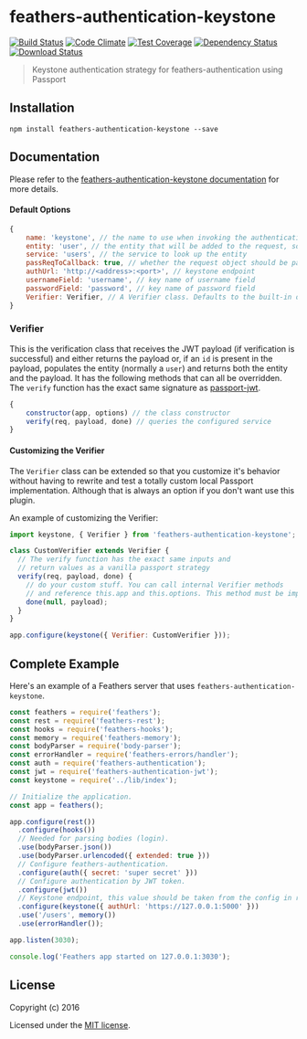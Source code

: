 # feathers-authentication-keystone

[![Build Status](https://travis-ci.org/feathersjs/feathers-authentication-keystone.png?branch=master)](https://travis-ci.org/feathersjs/feathers-authentication-keystone)
[![Code Climate](https://codeclimate.com/github/feathersjs/feathers-authentication-keystone/badges/gpa.svg)](https://codeclimate.com/github/feathersjs/feathers-authentication-keystone)
[![Test Coverage](https://codeclimate.com/github/feathersjs/feathers-authentication-keystone/badges/coverage.svg)](https://codeclimate.com/github/feathersjs/feathers-authentication-keystone/coverage)
[![Dependency Status](https://img.shields.io/david/feathersjs/feathers-authentication-keystone.svg?style=flat-square)](https://david-dm.org/feathersjs/feathers-authentication-keystone)
[![Download Status](https://img.shields.io/npm/dm/feathers-authentication-keystone.svg?style=flat-square)](https://www.npmjs.com/package/feathers-authentication-keystone)

> Keystone authentication strategy for feathers-authentication using Passport

## Installation

```
npm install feathers-authentication-keystone --save
```

## Documentation

Please refer to the [feathers-authentication-keystone documentation](http://docs.feathersjs.com/) for more details.


#### Default Options

```js
{
    name: 'keystone', // the name to use when invoking the authentication Strategy
    entity: 'user', // the entity that will be added to the request, socket, and hook.params. (ie. req.user, socket.user, hook.params.user)
    service: 'users', // the service to look up the entity
    passReqToCallback: true, // whether the request object should be passed to `verify`
    authUrl: 'http://<address>:<port>', // keystone endpoint
    usernameField: 'username', // key name of username field
    passwordField: 'password', // key name of password field
    Verifier: Verifier, // A Verifier class. Defaults to the built-in one but can be a custom one. See below for details.
}
```

### Verifier

This is the verification class that receives the JWT payload (if verification is successful) and either returns the payload or, if an `id` is present in the payload, populates the entity (normally a `user`) and returns both the entity and the payload. It has the following methods that can all be overridden. The `verify` function has the exact same signature as [passport-jwt](https://github.com/themikenicholson/passport-jwt).

```js
{
    constructor(app, options) // the class constructor
    verify(req, payload, done) // queries the configured service
}
```

#### Customizing the Verifier

The `Verifier` class can be extended so that you customize it's behavior without having to rewrite and test a totally custom local Passport implementation. Although that is always an option if you don't want use this plugin.

An example of customizing the Verifier:

```js
import keystone, { Verifier } from 'feathers-authentication-keystone';

class CustomVerifier extends Verifier {
  // The verify function has the exact same inputs and
  // return values as a vanilla passport strategy
  verify(req, payload, done) {
    // do your custom stuff. You can call internal Verifier methods
    // and reference this.app and this.options. This method must be implemented.
    done(null, payload);
  }
}

app.configure(keystone({ Verifier: CustomVerifier }));
```

## Complete Example

Here's an example of a Feathers server that uses `feathers-authentication-keystone`.

```js
const feathers = require('feathers');
const rest = require('feathers-rest');
const hooks = require('feathers-hooks');
const memory = require('feathers-memory');
const bodyParser = require('body-parser');
const errorHandler = require('feathers-errors/handler');
const auth = require('feathers-authentication');
const jwt = require('feathers-authentication-jwt');
const keystone = require('../lib/index');

// Initialize the application.
const app = feathers();

app.configure(rest())
  .configure(hooks())
  // Needed for parsing bodies (login).
  .use(bodyParser.json())
  .use(bodyParser.urlencoded({ extended: true }))
  // Configure feathers-authentication.
  .configure(auth({ secret: 'super secret' }))
  // Configure authentication by JWT token.
  .configure(jwt())
  // Keystone endpoint, this value should be taken from the config in real application.
  .configure(keystone({ authUrl: 'https://127.0.0.1:5000' }))
  .use('/users', memory())
  .use(errorHandler());

app.listen(3030);

console.log('Feathers app started on 127.0.0.1:3030');
```

## License

Copyright (c) 2016

Licensed under the [MIT license](LICENSE).
